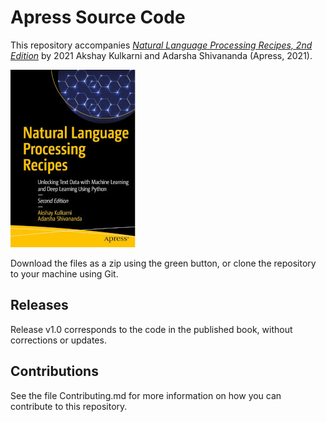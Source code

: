 # Apress Source Code

This repository accompanies [*Natural Language Processing Recipes, 2nd Edition*](https://www.apress.com/9781484273500) by 2021 Akshay Kulkarni and Adarsha Shivananda (Apress, 2021).

[comment]: #cover
![Cover image](9781484273500.jpg)

Download the files as a zip using the green button, or clone the repository to your machine using Git.

## Releases

Release v1.0 corresponds to the code in the published book, without corrections or updates.

## Contributions

See the file Contributing.md for more information on how you can contribute to this repository.